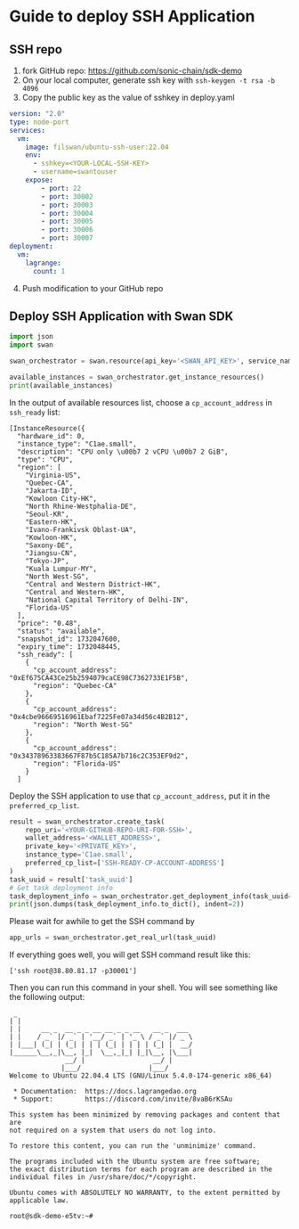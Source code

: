 # Guide to deploy SSH Application

## SSH repo

1. fork GitHub repo: https://github.com/sonic-chain/sdk-demo
2. On your local computer, generate ssh key with `ssh-keygen -t rsa -b 4096`
3. Copy the public key as the value of sshkey in deploy.yaml

```yaml
version: "2.0"
type: node-port
services:
  vm:
    image: filswan/ubuntu-ssh-user:22.04
    env:
      - sshkey=<YOUR-LOCAL-SSH-KEY>
      - username=swantouser
    expose:
        - port: 22
        - port: 30002
        - port: 30003
        - port: 30004
        - port: 30005
        - port: 30006
        - port: 30007
deployment:
  vm:
    lagrange:
      count: 1
```

4. Push modification to your GitHub repo

## Deploy SSH Application with Swan SDK

```py
import json
import swan

swan_orchestrator = swan.resource(api_key='<SWAN_API_KEY>', service_name='Orchestrator')

available_instances = swan_orchestrator.get_instance_resources()
print(available_instances)
```

In the output of available resources list, choose a `cp_account_address` in `ssh_ready` list:

```
[InstanceResource({
  "hardware_id": 0,
  "instance_type": "C1ae.small",
  "description": "CPU only \u00b7 2 vCPU \u00b7 2 GiB",
  "type": "CPU",
  "region": [
    "Virginia-US",
    "Quebec-CA",
    "Jakarta-ID",
    "Kowloon City-HK",
    "North Rhine-Westphalia-DE",
    "Seoul-KR",
    "Eastern-HK",
    "Ivano-Frankivsk Oblast-UA",
    "Kowloon-HK",
    "Saxony-DE",
    "Jiangsu-CN",
    "Tokyo-JP",
    "Kuala Lumpur-MY",
    "North West-SG",
    "Central and Western District-HK",
    "Central and Western-HK",
    "National Capital Territory of Delhi-IN",
    "Florida-US"
  ],
  "price": "0.48",
  "status": "available",
  "snapshot_id": 1732047600,
  "expiry_time": 1732048445,
  "ssh_ready": [
    {
      "cp_account_address": "0xEf675CA43Ce25b2594079caCE98C7362733E1F5B",
      "region": "Quebec-CA"
    },
    {
      "cp_account_address": "0x4cbe96669516961Ebaf7225Fe07a34d56c4B2B12",
      "region": "North West-SG"
    },
    {
      "cp_account_address": "0x34378963383667F87b5C185A7b716c2C353EF9d2",
      "region": "Florida-US"
    }
  ]
```

Deploy the SSH application to use that `cp_account_address`, put it in the `preferred_cp_list`.

```py
result = swan_orchestrator.create_task(
    repo_uri='<YOUR-GITHUB-REPO-URI-FOR-SSH>',
    wallet_address='<WALLET_ADDRESS>',
    private_key='<PRIVATE_KEY>',
    instance_type='C1ae.small',
    preferred_cp_list=['SSH-READY-CP-ACCOUNT-ADDRESS']
)
task_uuid = result['task_uuid']
# Get task deployment info
task_deployment_info = swan_orchestrator.get_deployment_info(task_uuid=task_uuid)
print(json.dumps(task_deployment_info.to_dict(), indent=2))
```

Please wait for awhile to get the SSH command by

```py
app_urls = swan_orchestrator.get_real_url(task_uuid)
```

If everything goes well, you will get SSH command result like this:

```
['ssh root@38.80.81.17 -p30001']
```

Then you can run this command in your shell. You will see something like the following output:

```
 _                                            
| |                                           
| |     __ _  __ _ _ __ __ _ _ __   __ _  ___ 
| |    / _` |/ _` | '__/ _` | '_ \ / _` |/ _ \
| |___| (_| | (_| | | | (_| | | | | (_| |  __/
|______\__,_|\__, |_|  \__,_|_| |_|\__, |\___|
              __/ |                 __/ |     
             |___/                 |___/      
Welcome to Ubuntu 22.04.4 LTS (GNU/Linux 5.4.0-174-generic x86_64)

 * Documentation:  https://docs.lagrangedao.org
 * Support:        https://discord.com/invite/8vaB6rKSAu

This system has been minimized by removing packages and content that are
not required on a system that users do not log into.

To restore this content, you can run the 'unminimize' command.

The programs included with the Ubuntu system are free software;
the exact distribution terms for each program are described in the
individual files in /usr/share/doc/*/copyright.

Ubuntu comes with ABSOLUTELY NO WARRANTY, to the extent permitted by
applicable law.

root@sdk-demo-e5tv:~# 
```
